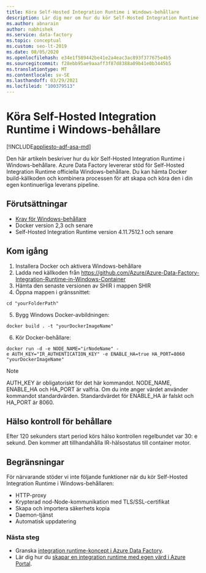 ```yaml
---
title: Köra Self-Hosted Integration Runtime i Windows-behållare
description: Lär dig mer om hur du kör Self-Hosted Integration Runtime i Windows-behållare.
ms.author: abnarain
author: nabhishek
ms.service: data-factory
ms.topic: conceptual
ms.custom: seo-lt-2019
ms.date: 08/05/2020
ms.openlocfilehash: e34e1f589442be41e2a4eac3ac893f377675e4b5
ms.sourcegitcommit: f28ebb95ae9aaaff3f87d8388a09b41e0b3445b5
ms.translationtype: MT
ms.contentlocale: sv-SE
ms.lasthandoff: 03/29/2021
ms.locfileid: "100379513"
---
```

# <a name="how-to-run-self-hosted-integration-runtime-in-windows-container"></a>Köra Self-Hosted Integration Runtime i Windows-behållare

[!INCLUDE[appliesto-adf-asa-md](includes/appliesto-adf-xxx-md.md)]

Den här artikeln beskriver hur du kör Self-Hosted Integration Runtime i Windows-behållare.
Azure Data Factory levererar stöd för Self-Hosted Integration Runtime officiella Windows-behållare. Du kan hämta Docker build-källkoden och kombinera processen för att skapa och köra den i din egen kontinuerliga leverans pipeline. 

## <a name="prerequisites"></a>Förutsättningar 
- [Krav för Windows-behållare](/virtualization/windowscontainers/deploy-containers/system-requirements)
- Docker version 2,3 och senare 
- Self-Hosted Integration Runtime version 4.11.7512.1 och senare 
## <a name="get-started"></a>Kom igång 
1.  Installera Docker och aktivera Windows-behållare 
2.  Ladda ned källkoden från https://github.com/Azure/Azure-Data-Factory-Integration-Runtime-in-Windows-Container
3.  Hämta den senaste versionen av SHIR i mappen SHIR 
4.  Öppna mappen i gränssnittet: 
```console
cd "yourFolderPath"
```

5.  Bygg Windows Docker-avbildningen: 
```console
docker build . -t "yourDockerImageName" 
```
6.  Kör Docker-behållare: 
```console
docker run -d -e NODE_NAME="irNodeName" -e AUTH_KEY="IR_AUTHENTICATION_KEY" -e ENABLE_HA=true HA_PORT=8060 "yourDockerImageName"    
```
> [!NOTE]
> AUTH_KEY är obligatoriskt för det här kommandot. NODE_NAME, ENABLE_HA och HA_PORT är valfria. Om du inte anger värdet använder kommandot standardvärden. Standardvärdet för ENABLE_HA är falskt och HA_PORT är 8060.

## <a name="container-health-check"></a>Hälso kontroll för behållare 
Efter 120 sekunders start period körs hälso kontrollen regelbundet var 30: e sekund. Den kommer att tillhandahålla IR-hälsostatus till container motor. 

## <a name="limitations"></a>Begränsningar
För närvarande stöder vi inte följande funktioner när du kör Self-Hosted Integration Runtime i Windows-behållaren:
- HTTP-proxy 
- Krypterad nod-Node-kommunikation med TLS/SSL-certifikat 
- Skapa och importera säkerhets kopia 
- Daemon-tjänst 
- Automatisk uppdatering 

### <a name="next-steps"></a>Nästa steg
- Granska [integration runtime-koncept i Azure Data Factory](./concepts-integration-runtime.md).
- Lär dig hur du [skapar en integration runtime med egen värd i Azure Portal](./create-self-hosted-integration-runtime.md).